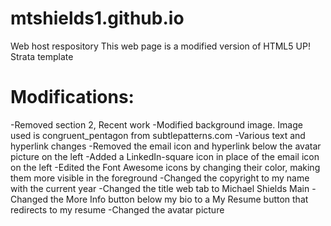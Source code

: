 # mtshields1.github.io
Web host respository
This web page is a modified version of HTML5 UP! Strata template

# Modifications:
-Removed section 2, Recent work
-Modified background image. Image used is congruent_pentagon from subtlepatterns.com
-Various text and hyperlink changes
-Removed the email icon and hyperlink below the avatar picture on the left
-Added a LinkedIn-square icon in place of the email icon on the left
-Edited the Font Awesome icons by changing their color, making them more visible in the foreground
-Changed the copyright to my name with the current year
-Changed the title web tab to Michael Shields Main
-Changed the More Info button below my bio to a My Resume button that redirects to my resume
-Changed the avatar picture
